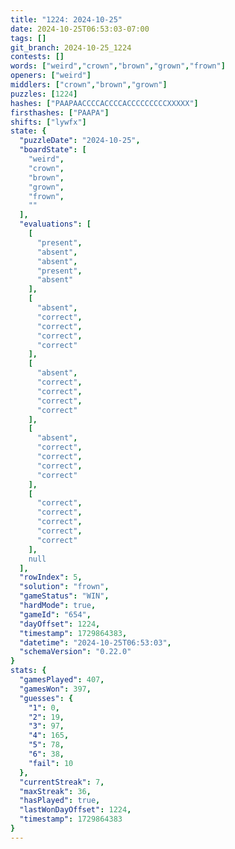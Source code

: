 ```yaml
---
title: "1224: 2024-10-25"
date: 2024-10-25T06:53:03-07:00
tags: []
git_branch: 2024-10-25_1224
contests: []
words: ["weird","crown","brown","grown","frown"]
openers: ["weird"]
middlers: ["crown","brown","grown"]
puzzles: [1224]
hashes: ["PAAPAACCCCACCCCACCCCCCCCCXXXXX"]
firsthashes: ["PAAPA"]
shifts: ["lywfx"]
state: {
  "puzzleDate": "2024-10-25",
  "boardState": [
    "weird",
    "crown",
    "brown",
    "grown",
    "frown",
    ""
  ],
  "evaluations": [
    [
      "present",
      "absent",
      "absent",
      "present",
      "absent"
    ],
    [
      "absent",
      "correct",
      "correct",
      "correct",
      "correct"
    ],
    [
      "absent",
      "correct",
      "correct",
      "correct",
      "correct"
    ],
    [
      "absent",
      "correct",
      "correct",
      "correct",
      "correct"
    ],
    [
      "correct",
      "correct",
      "correct",
      "correct",
      "correct"
    ],
    null
  ],
  "rowIndex": 5,
  "solution": "frown",
  "gameStatus": "WIN",
  "hardMode": true,
  "gameId": "654",
  "dayOffset": 1224,
  "timestamp": 1729864383,
  "datetime": "2024-10-25T06:53:03",
  "schemaVersion": "0.22.0"
}
stats: {
  "gamesPlayed": 407,
  "gamesWon": 397,
  "guesses": {
    "1": 0,
    "2": 19,
    "3": 97,
    "4": 165,
    "5": 78,
    "6": 38,
    "fail": 10
  },
  "currentStreak": 7,
  "maxStreak": 36,
  "hasPlayed": true,
  "lastWonDayOffset": 1224,
  "timestamp": 1729864383
}
---
```

<!-- more -->

